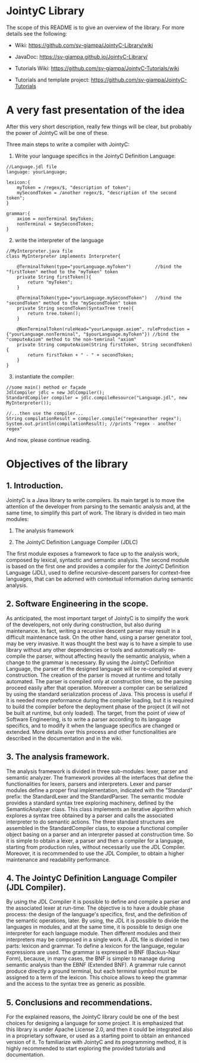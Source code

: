 # JointyC Library
	                                
The scope of this README is to give an overview of the library.
For more details see the following:

* Wiki: https://github.com/sv-giampa/JointyC-Library/wiki

* JavaDoc: https://sv-giampa.github.io/JointyC-Library/

* Tutorials Wiki: https://github.com/sv-giampa/JointyC-Tutorials/wiki

* Tutorials and template project: https://github.com/sv-giampa/JointyC-Tutorials

# A very fast presentation of the idea
After this very short description, really few things will be clear, but probably the power of JointyC will be one of these.

Three main steps to write a compiler with JointyC:

1) Write your language specifics in the JointyC Definition Language:
```
//Language.jdl file
language: yourLanguage;

lexicon:{
	myToken = /regex/$, "description of token";
	mySecondToken = /another regex/$, "description of the second token";
}

grammar:{
	axiom = nonTerminal $myToken;
	nonTerminal = $mySecondToken;
}
```

2) write the interpreter of the language
```
//MyInterpreter.java file
class MyInterpreter implements Interpreter{

	@TerminalToken(type="yourLanguage.myToken") 		//bind the "firstToken" method to the "myToken" token
	private String firstToken(){
		return "myToken";
	}
	
	@TerminalToken(type="yourLanguage.mySecondToken") 	//bind the "secondToken" method to the "mySecondToken" token
	private String secondToken(SyntaxTree tree){
		return tree.token();
	}
	
	@NonTerminalToken(ruleHead="yourLanguage.axiom", ruleProduction = {"yourLanguage.nonTerminal", "$yourLanguage.myToken"}) //bind the "computeAxiom" method to the non-temrinal "axiom"
	private String computeAxiom(String firstToken, String secondToken){
		return firstToken + " - " + secondToken;
	}
}
```

3) instantiate the compiler:
```
//some main() method or façade
JdlCompiler jdlc = new JdlCompiler();
StandardCompiler compiler = jdlc.compileResource("Language.jdl", new MyInterpreter());

//...then use the compiler...
String compilationResult = compiler.compile("regexanother regex");
System.out.println(compilationResult); //prints "regex - another regex"
```

And now, please continue reading.

# Objectives of the library

## 1. Introduction.

JointyC is a Java library to write compilers. Its main target is to move
the attention of the developer from parsing to the semantic analysis and,
at the same time, to simplify this part of work.
The library is divided in two main modules:

1. The analysis framework

2. The JointyC Definition Language Compiler (JDLC)

The first module exposes a framework to face up to the analysis work,
composed by lexical, syntactic and semantic analysis.
The second module is based on the first one and provides a compiler for
the JointyC Definition Language (JDL), used to define recursive-descent
parsers for context-free languages, that can be adorned with contextual
information during semantic analysis.


## 2. Software Engineering in the scope.

As anticipated, the most important target of JointyC is to simplify the
work of the developers, not only during construction, but also during 
maintenance. In fact, writing a recursive descent parser may result in
a difficult maintenance task. On the other hand, using a parser generator
tool, may be very invasive. It was thought the best way is to have a
simple to use library without any other dependencies or tools and
automatically re-compile the parser, without affecting heavily the
semantic analysis, when a change to the grammar is necessary. By using
the JointyC Definition Language, the parser of the designed language will
be re-compiled at every construction. The creation of the parser is moved
at runtime and totally automated. The parser is compiled only at
construction time, so the parsing proceed easily after that operation.
Moreover a compiler can be serialized by using the standard serialization
process of Java. This process is useful if it is needed more preformance 
during the compiler loading, but it is required to build the compiler
before the deployment phase of the project (it will not be built at
runtime, but only loaded).
The target, from the point of view of Software Engineering, is to write
a parser according to its language specifics, and to modify it when the
language specifics are changed or extended.
More details over this process and other functionalities are described
in the documentation and in the wiki.


## 3. The analysis framework.

The analysis framework is divided in three sub-modules: lexer, parser and
semantic analyzer. The framework provides all the interfaces that define
the functionalities for lexers, parsers and interpreters.
Lexer and parser modules define a proper final implementation, indicated
with the "Standard" prefix: the StandardLexer and the StandardParser.
The semantic module provides a standard syntax tree exploring machinery,
defined by the SemanticAnalyzer class. This class implements an iterative
algorithm which explores a syntax tree obtained by a parser and calls
the associated interpreter to do semantic actions. The three standard
structures are assembled in the StandardCompiler class, to expose a
functional compiler object basing on a parser and an interpreter passed
at construction time. So it is simple to obtain a lexer, a parser and
then a compiler for a language, starting from production rules, without
necessarily use the JDL Compiler. Moreover, it is recommended to use the
JDL Compiler, to obtain a higher maintenance and readability performance.


## 4. The JointyC Definition Language Compiler (JDL Compiler).

By using the JDL Compiler it is possible to define and compile a parser
and the associated lexer at run-time. The objective is to have a double
phase process: the design of the language's specifics, first, and the
definition of the semantic operations, later. By using, the JDL it is
possible to divide the languages in modules, and at the same time,
it is possible to design one interpreter for each language module. Then
different modules and their interpreters may be composed in a single
work. A JDL file is divided in two parts: lexicon and grammar. To define
a lexicon for the language, regular expressions are used. The grammar is
expressed in BNF (Backus-Naur Form), because, in many cases, the BNF is
simpler to manage during semantic analysis than the EBNF (Extended BNF).
A grammar rule cannot produce directly a ground terminal, but each
terminal symbol must be assigned to a term of the lexicon. This choice
allows to keep the grammar and the access to the syntax tree as generic
as possible.


## 5. Conclusions and recommendations.

For the explained reasons, the JointyC library could be one of the best
choices for designing a language for some project. It is emphasized
that this library is under Apache License 2.0, and then it could be
integrated also in a proprietary software, or used as a starting point
to obtain an enhanced version of it. To familiarize with JointyC and its
programming method, it is highly recommended to start exploring the
provided tutorials and documentation.
		
		
		
		
		
		
		

